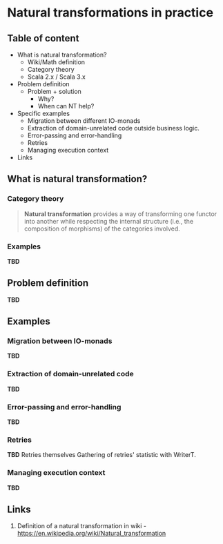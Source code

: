 # Natural transformations in practice

## Table of content
* What is natural transformation?
  * Wiki/Math definition
  * Category theory
  * Scala 2.x / Scala 3.x
* Problem definition
  * Problem + solution
    * Why?
    * When can NT help?
* Specific examples
  * Migration between different IO-monads
  * Extraction of domain-unrelated code outside business logic.
  * Error-passing and error-handling
  * Retries
  * Managing execution context
* Links

## What is natural transformation?

### Category theory

> __Natural transformation__ provides a way of transforming one functor into another while respecting the internal structure (i.e., the composition of morphisms) of the categories involved.

### Examples

> 
__TBD__

## Problem definition
__TBD__

## Examples

### Migration between IO-monads
__TBD__

### Extraction of domain-unrelated code
__TBD__

### Error-passing and error-handling
__TBD__

### Retries
__TBD__
Retries themselves
Gathering of retries' statistic with WriterT.

### Managing execution context
__TBD__

## Links

1. Definition of a natural transformation in wiki - https://en.wikipedia.org/wiki/Natural_transformation